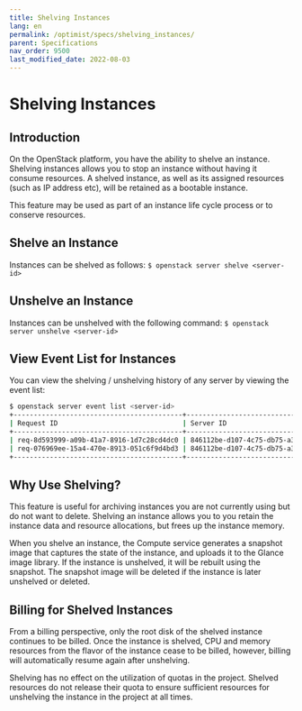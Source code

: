 ```yaml
---
title: Shelving Instances
lang: en
permalink: /optimist/specs/shelving_instances/
parent: Specifications
nav_order: 9500
last_modified_date: 2022-08-03
---
```


# Shelving Instances

## Introduction

On the OpenStack platform, you have the ability to shelve an instance. Shelving instances allows you to stop an instance without having it consume resources.
A shelved instance, as well as its assigned resources (such as IP address etc), will be retained as a bootable instance.

This feature may be used as part of an instance life cycle process or to conserve resources.

## Shelve an Instance

Instances can be shelved as follows:
`$ openstack server shelve <server-id>`

## Unshelve an Instance

Instances can be unshelved with the following command:
`$ openstack server unshelve <server-id>`

## View Event List for Instances

You can view the shelving / unshelving history of any server by viewing the event list:

```bash
$ openstack server event list <server-id>
+------------------------------------------+--------------------------------------+--------+----------------------------+
| Request ID                               | Server ID                            | Action | Start Time                 |
+------------------------------------------+--------------------------------------+--------+----------------------------+
| req-8d593999-a09b-41a7-8916-1d7c28cd4dc0 | 846112be-d107-4c75-db75-a32eb47a78c5 | shelve | 2022-07-17T15:28:08.000000 |
| req-076969ee-15a4-470e-8913-051c6f9d4bd3 | 846112be-d107-4c75-db75-a32eb47a78c5 | create | 2022-07-19T16:15:22.000000 |
+------------------------------------------+--------------------------------------+--------+----------------------------+
```

## Why Use Shelving?

This feature is useful for archiving instances you are not currently using but do not want to delete. Shelving an instance allows you to you retain the instance data and resource allocations, but frees up the instance memory.

When you shelve an instance, the Compute service generates a snapshot image that captures the state of the instance, and uploads it to the Glance image library. If the instance is unshelved, it will be rebuilt using the snapshot.
The snapshot image will be deleted if the instance is later unshelved or deleted.

## Billing for Shelved Instances

From a billing perspective, only the root disk of the shelved instance continues to be billed. Once the instance is shelved, CPU and memory resources from the flavor of the instance cease to be billed, however, billing will automatically resume again after unshelving.

Shelving has no effect on the utilization of quotas in the project. Shelved resources do not release their quota to ensure sufficient resources for unshelving the instance in the project at all times.
